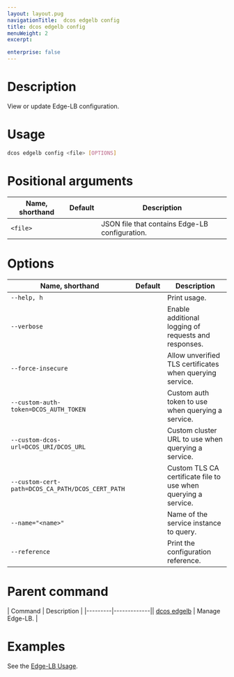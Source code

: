 ```yaml
---
layout: layout.pug
navigationTitle:  dcos edgelb config
title: dcos edgelb config
menuWeight: 2
excerpt:

enterprise: false
---
```


# Description
View or update Edge-LB configuration.

# Usage

```bash
dcos edgelb config <file> [OPTIONS]
```

# Positional arguments

| Name, shorthand | Default | Description |
|---------|-------------|-------------|
| `<file>`   |             | JSON file that contains Edge-LB configuration. |


# Options

| Name, shorthand | Default | Description |
|---------|-------------|-------------|
| `--help, h`   |             |  Print usage. |
| `--verbose`   |             |  Enable additional logging of requests and responses. |
| `--force-insecure`   |             |  Allow unverified TLS certificates when querying service. |
| `--custom-auth-token=DCOS_AUTH_TOKEN`   |             | Custom auth token to use when querying a service. |
| `--custom-dcos-url=DCOS_URI/DCOS_URL`   |             | Custom cluster URL to use when querying a service. |
| `--custom-cert-path=DCOS_CA_PATH/DCOS_CERT_PATH`   |             |  Custom TLS CA certificate file to use when querying a service. |
| `--name="<name>"`   |             |  Name of the service instance to query. |
| `--reference`  |  | Print the configuration reference. |

# Parent command

| Command | Description |
|---------|-------------|| [dcos edgelb](/service-docs/edge-lb/0.1.9/cli-reference)  |  Manage Edge-LB. |

# Examples

See the [Edge-LB Usage](/service-docs/edge-lb/0.1.9/usage).
